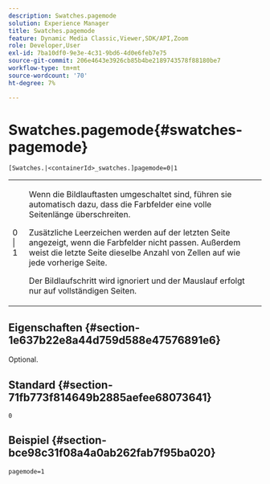 ```yaml
---
description: Swatches.pagemode
solution: Experience Manager
title: Swatches.pagemode
feature: Dynamic Media Classic,Viewer,SDK/API,Zoom
role: Developer,User
exl-id: 7ba10df0-9e3e-4c31-9bd6-4d0e6feb7e75
source-git-commit: 206e4643e3926cb85b4be2189743578f88180be7
workflow-type: tm+mt
source-wordcount: '70'
ht-degree: 7%

---
```


# Swatches.pagemode{#swatches-pagemode}

`[Swatches.|<containerId>_swatches.]pagemode=0|1`

<table id="table_52306D2150BC4EE2BD4CE4C718E96CC0"> 
 <tbody> 
  <tr> 
   <td colname="col1"> <p> <span class="codeph"> 0 | 1 </span> </p> </td> 
   <td colname="col2"> <p> Wenn die Bildlauftasten umgeschaltet sind, führen sie automatisch dazu, dass die Farbfelder eine volle Seitenlänge überschreiten. </p> <p>Zusätzliche Leerzeichen werden auf der letzten Seite angezeigt, wenn die Farbfelder nicht passen. Außerdem weist die letzte Seite dieselbe Anzahl von Zellen auf wie jede vorherige Seite. </p> <p>Der Bildlaufschritt wird ignoriert und der Mauslauf erfolgt nur auf vollständigen Seiten. </p> </td> 
  </tr> 
 </tbody> 
</table>

## Eigenschaften {#section-1e637b22e8a44d759d588e47576891e6}

Optional.

## Standard {#section-71fb773f814649b2885aefee68073641}

`0`

## Beispiel {#section-bce98c31f08a4a0ab262fab7f95ba020}

`pagemode=1`
